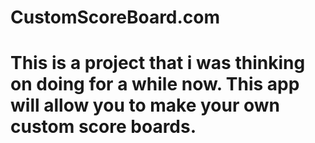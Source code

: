 # CustomScoreBoard.com
<!doctype html>
<h1>
  This is a project that i was thinking on doing for a while now. This app will allow you to make your own custom score boards.
  </h1>
